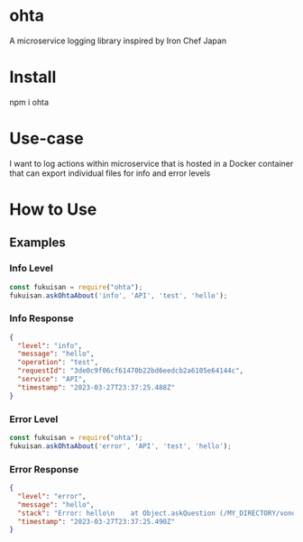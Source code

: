 # ohta
A microservice logging library inspired by Iron Chef Japan


# Install
npm i ohta

# Use-case
I want to log actions within microservice that is hosted in a Docker container that can export individual files for info and error levels

# How to Use
## Examples 

### Info Level
``` javascript
const fukuisan = require("ohta");
fukuisan.askOhtaAbout('info', 'API', 'test', 'hello');
```

### Info Response
``` json
{
  "level": "info",
  "message": "hello",
  "operation": "test",
  "requestId": "3de0c9f06cf61470b22bd6eedcb2a6105e64144c",
  "service": "API",
  "timestamp": "2023-03-27T23:37:25.488Z"
}
```

### Error Level
``` javascript
const fukuisan = require("ohta");
fukuisan.askOhtaAbout('error', 'API', 'test', 'hello');
```

### Error Response
``` json
{
  "level": "error",
  "message": "hello",
  "stack": "Error: hello\n    at Object.askQuestion (/MY_DIRECTORY/vondas-network/ohta/lib/askQuestion.js:14:23)\n    at Object.askOhtaAbout (/Users/tgm/Documents/REPO/vondas-network/ohta/index.js:11:10)\n    at Object.<anonymous> (/MY_DIRECTORY/vondas-network/ohta/example/example.js:7:10)\n    at Module._compile (internal/modules/cjs/loader.js:1068:30)\n    at Object.Module._extensions..js (internal/modules/cjs/loader.js:1097:10)\n    at Module.load (internal/modules/cjs/loader.js:933:32)\n    at Function.Module._load (internal/modules/cjs/loader.js:774:14)\n    at Function.executeUserEntryPoint [as runMain] (internal/modules/run_main.js:72:12)\n    at internal/main/run_main_module.js:17:47",
  "timestamp": "2023-03-27T23:37:25.490Z"
}
```